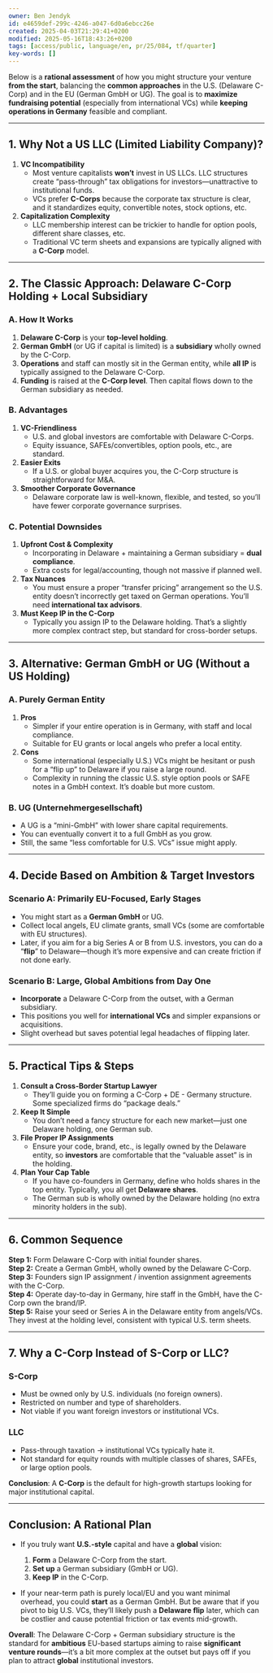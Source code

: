 ```yaml
---
owner: Ben Jendyk
id: e4659def-299c-4246-a047-6d0a6ebcc26e
created: 2025-04-03T21:29:41+0200
modified: 2025-05-16T18:43:26+0200
tags: [access/public, language/en, pr/25/084, tf/quarter]
key-words: []
---
```


Below is a **rational assessment** of how you might structure your venture **from the start**, balancing the **common approaches** in the U.S. (Delaware C-Corp) and in the EU (German GmbH or UG). The goal is to **maximize fundraising potential** (especially from international VCs) while **keeping operations in Germany** feasible and compliant.

---

## **1. Why Not a US LLC (Limited Liability Company)?**
1. **VC Incompatibility**  
   - Most venture capitalists **won’t** invest in US LLCs. LLC structures create “pass-through” tax obligations for investors—unattractive to institutional funds.  
   - VCs prefer **C-Corps** because the corporate tax structure is clear, and it standardizes equity, convertible notes, stock options, etc.
2. **Capitalization Complexity**  
   - LLC membership interest can be trickier to handle for option pools, different share classes, etc.  
   - Traditional VC term sheets and expansions are typically aligned with a **C-Corp** model.

---

## **2. The Classic Approach: Delaware C-Corp Holding + Local Subsidiary**

### **A. How It Works**
1. **Delaware C-Corp** is your **top-level holding**.  
2. **German GmbH** (or UG if capital is limited) is a **subsidiary** wholly owned by the C-Corp.  
3. **Operations** and staff can mostly sit in the German entity, while **all IP** is typically assigned to the Delaware C-Corp.  
4. **Funding** is raised at the **C-Corp level**. Then capital flows down to the German subsidiary as needed.

### **B. Advantages**
1. **VC-Friendliness**  
   - U.S. and global investors are comfortable with Delaware C-Corps.  
   - Equity issuance, SAFEs/convertibles, option pools, etc., are standard.  
2. **Easier Exits**  
   - If a U.S. or global buyer acquires you, the C-Corp structure is straightforward for M&A.  
3. **Smoother Corporate Governance**  
   - Delaware corporate law is well-known, flexible, and tested, so you’ll have fewer corporate governance surprises.

### **C. Potential Downsides**
1. **Upfront Cost & Complexity**  
   - Incorporating in Delaware + maintaining a German subsidiary = **dual compliance**.  
   - Extra costs for legal/accounting, though not massive if planned well.  
2. **Tax Nuances**  
   - You must ensure a proper “transfer pricing” arrangement so the U.S. entity doesn’t incorrectly get taxed on German operations. You’ll need **international tax advisors**.  
3. **Must Keep IP in the C-Corp**  
   - Typically you assign IP to the Delaware holding. That’s a slightly more complex contract step, but standard for cross-border setups.

---

## **3. Alternative: German GmbH or UG (Without a US Holding)**

### **A. Purely German Entity**
1. **Pros**  
   - Simpler if your entire operation is in Germany, with staff and local compliance.  
   - Suitable for EU grants or local angels who prefer a local entity.  
2. **Cons**  
   - Some international (especially U.S.) VCs might be hesitant or push for a “flip up” to Delaware if you raise a large round.  
   - Complexity in running the classic U.S. style option pools or SAFE notes in a GmbH context. It’s doable but more custom.

### **B. UG (Unternehmergesellschaft)**  
   - A UG is a “mini-GmbH” with lower share capital requirements.  
   - You can eventually convert it to a full GmbH as you grow.  
   - Still, the same “less comfortable for U.S. VCs” issue might apply.

---

## **4. Decide Based on Ambition & Target Investors**

### **Scenario A: Primarily EU-Focused, Early Stages**
- You might start as a **German GmbH** or UG.  
- Collect local angels, EU climate grants, small VCs (some are comfortable with EU structures).  
- Later, if you aim for a big Series A or B from U.S. investors, you can do a “**flip**” to Delaware—though it’s more expensive and can create friction if not done early.

### **Scenario B: Large, Global Ambitions from Day One**
- **Incorporate** a Delaware C-Corp from the outset, with a German subsidiary.  
- This positions you well for **international VCs** and simpler expansions or acquisitions.  
- Slight overhead but saves potential legal headaches of flipping later.

---

## **5. Practical Tips & Steps**

1. **Consult a Cross-Border Startup Lawyer**  
   - They’ll guide you on forming a C-Corp + DE - Germany structure. Some specialized firms do “package deals.”  
2. **Keep It Simple**  
   - You don’t need a fancy structure for each new market—just one Delaware holding, one German sub.  
3. **File Proper IP Assignments**  
   - Ensure your code, brand, etc., is legally owned by the Delaware entity, so **investors** are comfortable that the “valuable asset” is in the holding.  
4. **Plan Your Cap Table**  
   - If you have co-founders in Germany, define who holds shares in the top entity. Typically, you all get **Delaware shares**.  
   - The German sub is wholly owned by the Delaware holding (no extra minority holders in the sub).

---

## **6. Common Sequence**

**Step 1:** Form Delaware C-Corp with initial founder shares.  
**Step 2:** Create a German GmbH, wholly owned by the Delaware C-Corp.  
**Step 3:** Founders sign IP assignment / invention assignment agreements with the C-Corp.  
**Step 4:** Operate day-to-day in Germany, hire staff in the GmbH, have the C-Corp own the brand/IP.  
**Step 5:** Raise your seed or Series A in the Delaware entity from angels/VCs. They invest at the holding level, consistent with typical U.S. term sheets.

---

## **7. Why a C-Corp Instead of S-Corp or LLC?**

### **S-Corp**  
- Must be owned only by U.S. individuals (no foreign owners).  
- Restricted on number and type of shareholders.  
- Not viable if you want foreign investors or institutional VCs.

### **LLC**  
- Pass-through taxation → institutional VCs typically hate it.  
- Not standard for equity rounds with multiple classes of shares, SAFEs, or large option pools.

**Conclusion**: A **C-Corp** is the default for high-growth startups looking for major institutional capital.

---

## **Conclusion: A Rational Plan**

- If you truly want **U.S.-style** capital and have a **global** vision:  
  1. **Form** a Delaware C-Corp from the start.  
  2. **Set up** a German subsidiary (GmbH or UG).  
  3. **Keep IP** in the C-Corp.  

- If your near-term path is purely local/EU and you want minimal overhead, you could **start** as a German GmbH. But be aware that if you pivot to big U.S. VCs, they’ll likely push a **Delaware flip** later, which can be costlier and cause potential friction or tax events mid-growth.

**Overall**: The Delaware C-Corp + German subsidiary structure is the standard for **ambitious** EU-based startups aiming to raise **significant venture rounds**—it’s a bit more complex at the outset but pays off if you plan to attract **global** institutional investors.